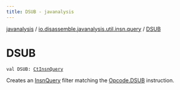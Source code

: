 ```yaml
---
title: DSUB - javanalysis
---
```


[javanalysis](../index.html) / [io.disassemble.javanalysis.util.insn.query](index.html) / [DSUB](./-d-s-u-b.html)

# DSUB

`val DSUB: `[`CtInsnQuery`](-ct-insn-query/index.html)

Creates an [InsnQuery](-insn-query/index.html) filter matching the [Opcode.DSUB](#) instruction.

